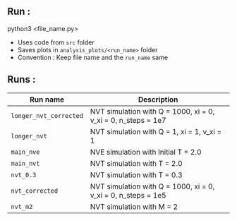 ## Run :

python3 <file_name.py>

- Uses code from `src` folder
- Saves plots in `analysis_plots/<run_name>` folder
- Convention : Keep file name and the `run_name` same

## Runs : 

| Run name  | Description   |
|-----------|---------------|
|`longer_nvt_corrected` | NVT simulation with Q = 1000, xi = 0, v_xi = 0, n_steps = 1e7 |
|`longer_nvt` | NVT simulation with Q = 1, xi = 1, v_xi = 1 |
|`main_nve` | NVE simulation with Initial T = 2.0 |
|`main_nvt` | NVT simulation with T = 2.0   |
|`nvt_0.3` | NVT simulation with T = 0.3   |
|`nvt_corrected` | NVT simulation with Q = 1000, xi = 0, v_xi = 0, n_steps = 1e5   |
|`nvt_m2` | NVT simulation with M = 2  |


